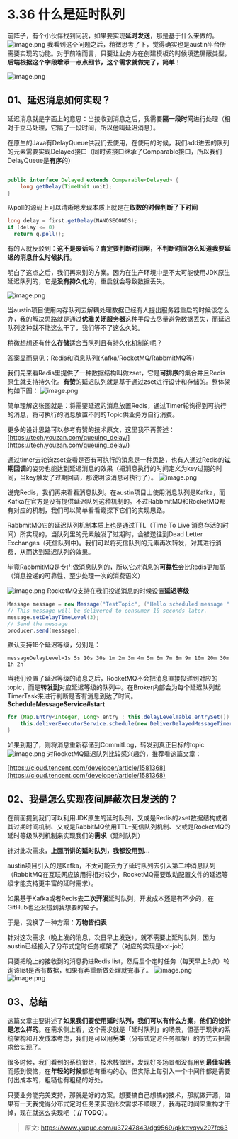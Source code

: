 # 3.36 什么是延时队列

前阵子，有个小伙伴找到问我，如果要实现**延时发送**，那是基于什么来做的。
![image.png](./img/PbenrLpojNboQ3V7/1649771505975-6439af99-af46-4312-a8e0-2342c81af2fa-293746.png)
我看到这个问题之后，稍微思考了下，觉得确实也是austin平台所需要实现的功能。对于前端而言，只要让业务方在创建模板的时候填选屏蔽类型，**后端根据这个字段增添一点点细节，这个需求就做完了，简单**！

![image.png](./img/PbenrLpojNboQ3V7/1649771505516-4c37bfc1-5d8d-490d-8737-be9ac8c11e2b-493297.png)

## 01、延迟消息如何实现？
延迟消息就是字面上的意思：当接收到消息之后，我需要**隔一段时间**进行处理（相对于立马处理，它隔了一段时间，所以他叫延迟消息）。

在原生的Java有DelayQueue供我们去使用，在使用的时候，我们add进去的队列的元素需要实现Delayed接口（同时该接口继承了Comparable接口，所以我们DelayQueue是**有序**的）

```java

public interface Delayed extends Comparable<Delayed> {
    long getDelay(TimeUnit unit);
}

```
从poll的源码上可以清晰地发现本质上就是在**取数的时候判断了下时间**

```java
long delay = first.getDelay(NANOSECONDS);
if (delay <= 0)
  return q.poll();
```
有的人就反驳到：**这不是废话吗？肯定要判断时间啊，不判断时间怎么知道我要延迟的消息什么时候执行**。

明白了这点之后，我们再来别的方案。因为在生产环境中是不太可能使用JDK原生延迟队列的，它是**没有持久化**的，重启就会导致数据丢失。

![image.png](./img/PbenrLpojNboQ3V7/1649771505415-17e4c998-7729-49a0-8fd6-2decdb94787d-752744.png)

当austin项目使用内存队列去解耦处理数据已经有人提出服务器重启的时候该怎么办，我的解决思路就是通过**优雅关闭服务器**这种手段去尽量避免数据丢失，而延迟队列这种就不能这么干了，我们等不了这么久的。

稍微想想还有什么**存储**适合当队列且有持久化机制的呢？

答案显而易见：Redis和消息队列(Kafka/RocketMQ/RabbmitMQ等)

我们先来看Redis里提供了一种数据结构叫做zset，它是**可排序**的集合并且Redis原生就支持持久化。**有赞**的延迟队列就是基于通过zset进行设计和存储的。整体架构如下图：
![image.png](./img/PbenrLpojNboQ3V7/1649771505616-c0518bd9-1845-494e-ac99-98988f5459f1-752427.png)

简单理解这张图就是：将需要延迟的消息放置Redis，通过Timer轮询得到可执行的消息，将可执行的消息放置不同的Topic供业务方自行消费。

更多的设计思路可以参考有赞的技术原文，这里我不再赘述：[https://tech.youzan.com/queuing_delay/](https://tech.youzan.com/queuing_delay/)

通过timer去轮询zset查看是否有可执行的消息是一种思路，也有人通过Redis的**过期回调**的姿势也能达到延迟消息的效果（把消息执行的时间定义为key过期的时间，当key触发了过期回调，那说明该消息可执行了）。
![image.png](./img/PbenrLpojNboQ3V7/1649771505415-33f881d1-62f3-407b-bae6-237e7b9109b6-215702.png)

说完Redis，我们再来看看消息队列。在austin项目上使用消息队列是Kafka，而Kafka在官方是没有提供延迟队列这种机制的。不过RabbmitMQ和RocketMQ都有对应的机制，我们可以简单看看窥探下它们的实现思路。

RabbmitMQ它的延迟队列机制本质上也是通过TTL（Time To Live 消息存活的时间）所实现的，当队列里的元素触发了过期时，会被送往到Dead Letter Exchanges（死信队列中)。我们可以将死信队列的元素再次转发，对其进行消费，从而达到延迟队列的效果。

毕竟RabbmitMQ是专门做消息队列的，所以它对消息的**可靠性**会比Redis更加高（消息投递的可靠性、至少处理一次的消费语义）

![image.png](./img/PbenrLpojNboQ3V7/1649771506415-ed7d20a9-0ada-4e36-97fd-ccaed6e0d8f1-443208.png)
RocketMQ支持在我们投递消息的时候设置**延迟等级**
```java
Message message = new Message("TestTopic", ("Hello scheduled message " + i).getBytes());
// This message will be delivered to consumer 10 seconds later.
message.setDelayTimeLevel(3);
// Send the message
producer.send(message);
```
默认支持18个延迟等级，分别是：

`messageDelayLevel=1s 5s 10s 30s 1m 2m 3m 4m 5m 6m 7m 8m 9m 10m 20m 30m 1h 2h`

当我们设置了延迟等级的消息之后，RocketMQ不会把消息直接投递到对应的topic，而是**转发到**对应延迟等级的队列中。在Broker内部会为每个延迟队列起TimerTask来进行判断是否有消息到达了时间。
**ScheduleMessageService#start**
```java
for (Map.Entry<Integer, Long> entry : this.delayLevelTable.entrySet()) {
    this.deliverExecutorService.schedule(new DeliverDelayedMessageTimerTask(level, offset), FIRST_DELAY_TIME, TimeUnit.MILLISECONDS);
}  
```

如果到期了，则将消息重新存储到CommitLog，转发到真正目标的topic
![image.png](./img/PbenrLpojNboQ3V7/1649771506644-7e7c2e5a-62ab-4de7-b0da-16a13545d691-653051.png)
对RocketMQ延迟队列比较感兴趣的，推荐看这篇文章：

[https://cloud.tencent.com/developer/article/1581368](https://cloud.tencent.com/developer/article/1581368)

## 02、我是怎么实现夜间屏蔽次日发送的？

在前面提到我们可以利用JDK原生的延时队列，又或是Redis的zset数据结构或者其过期时间机制、又或是RabbitMQ使用TTL+死信队列机制、又或是RocketMQ的延时等级队列机制来实现我们的**需求**（延时队列）

针对此次需求，**上面所讲的延时队列，我都没用到...**

austin项目引入的是Kafka，不太可能去为了延时队列去引入第二种消息队列（RabbitMQ在互联网应该用得相对较少，RocketMQ需要改动配置文件的延迟等级才能支持更丰富的延时需求）。

如果基于Kafka或者Redis去**二次开发**延时队列，开发成本还是有不少的，在GitHub也还没捞到我想要的轮子。

于是，我换了一种方案：**万物皆扫表**

针对这次需求（晚上发的消息，次日早上发送），就不需要上延时队列，因为austin已经接入了分布式定时任务框架了（对应的实现是xxl-job）

只要把晚上的接收到的消息扔进Redis list，然后启个定时任务（每天早上9点）轮询该list是否有数据，如果有再重新做处理就完事了。
![image.png](./img/PbenrLpojNboQ3V7/1649771508014-3e7e436d-f706-4493-904e-7fdab96ac137-670205.png)
![image.png](./img/PbenrLpojNboQ3V7/1649771507599-530ca824-770e-43fb-b9ef-a3bd1dc2a101-010923.png)

## 03、总结
这篇文章主要讲述了**如果我们要使用延时队列，我们可以有什么方案，他们的设计是怎么样的**。在需求侧上看，这个需求就是「延时队列」的场景，但基于现状的系统架构和开发成本考虑，我们是可以用**另类**（分布式定时任务框架）的方式去把需求给实现了。

很多时候，我们看到的系统很烂，技术栈很烂，发现好多场景都没有用到**最佳实践**而感到懊恼，在**年轻的时候**都想有重构的心。但实际上每引入一个中间件都是需要付出成本的，粗糙也有粗糙的好处。

只要业务能完美支持，那就是好的方案。想要搞自己想搞的技术，那就做开源，如果有一天我觉得分布式定时任务来实现此次需求不顺眼了，我再花时间来重构才干掉，现在就这么实现吧（ **// TODO**）。




> 原文: <https://www.yuque.com/u37247843/dg9569/qkkttvqvv297fc63>